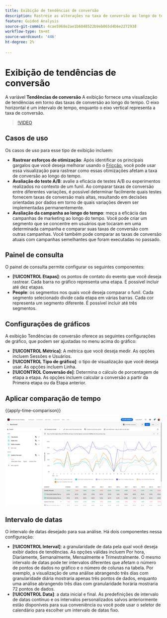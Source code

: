 ```yaml
---
title: Exibição de tendências de conversão
description: Rastreie as alterações na taxa de conversão ao longo do tempo.
feature: Guided Analysis
source-git-commit: 4cae5968e2ae1b6048522b9eb065d4b6e2272938
workflow-type: tm+mt
source-wordcount: '446'
ht-degree: 2%

---
```


# Exibição de tendências de conversão

A variável **Tendências de conversão** A exibição fornece uma visualização de tendências em torno das taxas de conversão ao longo do tempo. O eixo horizontal é um intervalo de tempo, enquanto o eixo vertical representa a taxa de conversão.

>[!VIDEO](https://video.tv.adobe.com/v/3421662/?learn=on)

## Casos de uso

Os casos de uso para esse tipo de exibição incluem:

* **Rastrear esforços de otimização**: Após identificar os principais gargalos que você deseja melhorar usando o [Fricção](friction.md), você pode usar essa visualização para rastrear como essas otimizações afetam a taxa de conversão ao longo do tempo.
* **Avaliação do teste A/B**: avalie a eficácia de testes A/B ou experimentos realizados no contexto de um funil. Ao comparar taxas de conversão entre diferentes variações, é possível determinar facilmente quais testes fornecem taxas de conversão mais altas, resultando em decisões orientadas por dados em torno de quais variações devem ser implementadas permanentemente.
* **Avaliação da campanha ao longo do tempo**: meça a eficácia das campanhas de marketing ao longo do tempo. Você pode criar um segmento que se concentre em usuários que tocaram em uma determinada campanha e comparar suas taxas de conversão com outras campanhas. Você também pode comparar as taxas de conversão atuais com campanhas semelhantes que foram executadas no passado.

## Painel de consulta

O painel de consulta permite configurar os seguintes componentes:

* **[!UICONTROL Etapas]**: os pontos de contato do evento que você deseja rastrear. Cada barra no gráfico representa uma etapa. É possível incluir até dez etapas.
* **People**: os segmentos nos quais você deseja comparar o funil. Cada segmento selecionado divide cada etapa em várias barras. Cada cor representa um segmento diferente. É possível incluir até três segmentos.

## Configurações de gráficos

A exibição Tendências de conversão oferece as seguintes configurações de gráfico, que podem ser ajustadas no menu acima do gráfico:

* **[!UICONTROL Métrica]**: A métrica que você deseja medir. As opções incluem Sessões e Usuários.
* **[!UICONTROL Tipo de gráfico]**: o tipo de visualização que você deseja usar. As opções incluem Linha.
* **[!UICONTROL Conversão de]**: Determina o cálculo de porcentagem de etapa a etapa. As opções incluem calcular a conversão a partir da Primeira etapa ou da Etapa anterior.

## Aplicar comparação de tempo

{{apply-time-comparison}}

![Comparação de tempo de tendências de conversão](../assets/conversion-trends-compare.png)

## Intervalo de datas

O intervalo de datas desejado para sua análise. Há dois componentes nessa configuração:

* **[!UICONTROL Interval]**: a granularidade de data pela qual você deseja exibir dados de tendências. As opções válidas incluem Por hora, Diariamente, Semanalmente, Mensalmente e Trimestralmente. O mesmo intervalo de datas pode ter intervalos diferentes que afetam o número de pontos de dados no gráfico e o número de colunas na tabela. Por exemplo, a visualização de uma análise abrangendo três dias com granularidade diária mostraria apenas três pontos de dados, enquanto uma análise abrangendo três dias com granularidade horária mostraria 72 pontos de dados.
* **[!UICONTROL Data]**: a data inicial e final. As predefinições de intervalo de datas contínuo e os intervalos personalizados salvos anteriormente estão disponíveis para sua conveniência ou você pode usar o seletor de calendário para escolher um intervalo de datas fixo.
